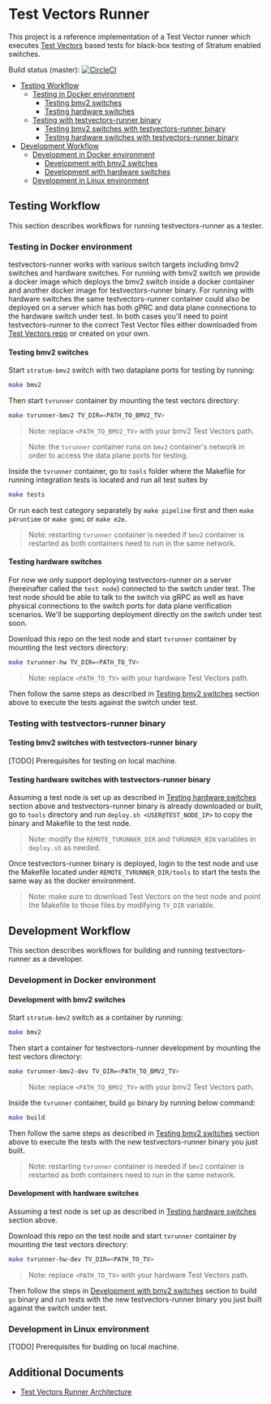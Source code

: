
# Test Vectors Runner

This project is a reference implementation of a Test Vector runner which executes [Test Vectors](https://github.com/opennetworkinglab/testvectors) based tests for black-box testing of Stratum enabled switches.

Build status (master): [![CircleCI](https://circleci.com/gh/opennetworkinglab/testvectors-runner/tree/master.svg?style=svg&circle-token=73bcc1fad5ddc6b34aede6a16f4b6bedc0630fc2)](https://circleci.com/gh/opennetworkinglab/testvectors-runner/tree/master)

- [Testing Workflow](#testing-workflow)
  * [Testing in Docker environment](#testing-in-docker-environment)
    + [Testing bmv2 switches](#testing-bmv2-switches)
    + [Testing hardware switches](#testing-hardware-switches)
  * [Testing with testvectors-runner binary](#testing-with-testvectors-runner-binary)
    + [Testing bmv2 switches with testvectors-runner binary](#testing-bmv2-switches-with-testvectors-runner-binary)
    + [Testing hardware switches with testvectors-runner binary](#testing-hardware-switches-with-testvectors-runner-binary)
- [Development Workflow](#development-workflow)
  * [Development in Docker environment](#development-in-docker-environment)
    + [Development with bmv2 switches](#development-with-bmv2-switches)
    + [Development with hardware switches](#development-with-hardware-switches)
  * [Development in Linux environment](#development-in-linux-environment)


## Testing Workflow

This section describes workflows for running testvectors-runner as a tester.

### Testing in Docker environment

testvectors-runner works with various switch targets including bmv2 switches and hardware switches. For running with bmv2 switch we provide a docker image which deploys the bmv2 switch inside a docker container and another docker image for testvectors-runner binary. For running with hardware switches the same testvectors-runner container could also be deployed on a server which has both gPRC and data plane connections to the hardware switch under test. In both cases you'll need to point testvectors-runner to the correct Test Vector files either downloaded from [Test Vectors repo](https://github.com/opennetworkinglab/testvectors) or created on your own.

#### Testing bmv2 switches

Start `stratum-bmv2` switch with two dataplane ports for testing by running:
```bash
make bmv2
```

Then start `tvrunner` container by mounting the test vectors directory:
```bash
make tvrunner-bmv2 TV_DIR=<PATH_TO_BMV2_TV>
```

> Note: replace `<PATH_TO_BMV2_TV>` with your bmv2 Test Vectors path.

> Note: the `tvrunner` container runs on `bmv2` container's network in order to access the data plane ports for testing.

Inside the `tvrunner` container, go to `tools` folder where the Makefile for running integration tests is located and run all test suites by
```bash
make tests
```

Or run each test category separately by `make pipeline` first and then `make p4runtime` or `make gnmi` or `make e2e`.

> Note: restarting `tvrunner` container is needed if `bmv2` container is restarted as both containers need to run in the same network.

#### Testing hardware switches

For now we only support deploying testvectors-runner on a server (hereinafter called the `test node`) connected to the switch under test. The test node should be able to talk to the switch via gRPC as well as have physical connections to the switch ports for data plane verification scenarios. We'll be supporting deployment directly on the switch under test soon.

Download this repo on the test node and start `tvrunner` container by mounting the test vectors directory:
```bash
make tvrunner-hw TV_DIR=<PATH_TO_TV>
```

> Note: replace `<PATH_TO_TV>` with your hardware Test Vectors path.

Then follow the same steps as described in [Testing bmv2 switches](#testing-bmv2-switches) section above to execute the tests against the switch under test.

### Testing with testvectors-runner binary

#### Testing bmv2 switches with testvectors-runner binary

[TODO] Prerequisites for testing on local machine.

#### Testing hardware switches with testvectors-runner binary

Assuming a test node is set up as described in [Testing hardware switches](#testing-hardware-switches) section above and testvectors-runner binary is already downloaded or built, go to `tools` directory and run `deploy.sh <USER@TEST_NODE_IP>` to copy the binary and Makefile to the test node.
> Note: modify the `REMOTE_TVRUNNER_DIR` and `TVRUNNER_BIN` variables in `deploy.sh` as needed.

Once testvectors-runner binary is deployed, login to the test node and use the Makefile located under `REMOTE_TVRUNNER_DIR/tools` to start the tests the same way as the docker environment.
> Note: make sure to download Test Vectors on the test node and point the Makefile to those files by modifying `TV_DIR` variable.

## Development Workflow

This section describes workflows for building and running testvectors-runner as a developer.

### Development in Docker environment

#### Development with bmv2 switches

Start `stratum-bmv2` switch as a container by running:
```bash
make bmv2
```

Then start a container for testvectors-runner development by mounting the test vectors directory:
```bash
make tvrunner-bmv2-dev TV_DIR=<PATH_TO_BMV2_TV>
```

> Note: replace `<PATH_TO_BMV2_TV>` with your bmv2 Test Vectors path.

Inside the `tvrunner` container, build `go` binary by running below command:
```bash
make build
```

Then follow the same steps as described in [Testing bmv2 switches](#testing-bmv2-switches) section above to execute the tests with the new testvectors-runner binary you just built.

> Note: restarting `tvrunner` container is needed if `bmv2` container is restarted as both containers need to run in the same network.

#### Development with hardware switches

Assuming a test node is set up as described in [Testing hardware switches](#testing-hardware-switches) section above.

Download this repo on the test node and start `tvrunner` container by mounting the test vectors directory:
```bash
make tvrunner-hw-dev TV_DIR=<PATH_TO_TV>
```

> Note: replace `<PATH_TO_TV>` with your hardware Test Vectors path.

Then follow the steps in [Development with bmv2 switches](#development-with-bmv2-switches) section to build `go` binary and run tests with the new testvectors-runner binary you just built against the switch under test.

### Development in Linux environment

[TODO] Prerequisites for buiding on local machine.

## Additional Documents
* [Test Vectors Runner Architecture](docs/architecture.md)
